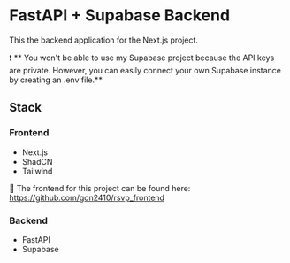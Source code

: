 # FastAPI + Supabase Backend
This the backend application for the Next.js project.

:heavy_exclamation_mark: ** You won't be able to use my Supabase project because the API keys are private.
However, you can easily connect your own Supabase instance by creating an .env file.**

## Stack
### Frontend
- Next.js
- ShadCN
- Tailwind

:link: The frontend for this project can be found here:
https://github.com/gon2410/rsvp_frontend

### Backend
- FastAPI
- Supabase
